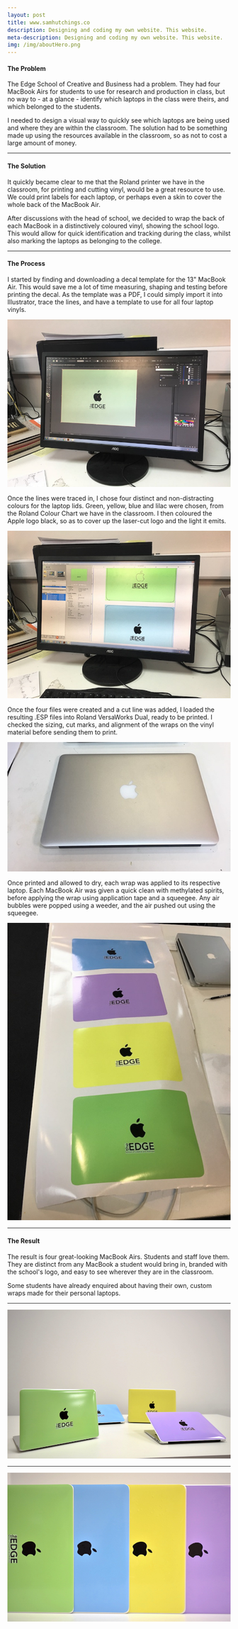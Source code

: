 ```yaml
---
layout: post
title: www.samhutchings.co
description: Designing and coding my own website. This website.
meta-description: Designing and coding my own website. This website.
img: /img/aboutHero.png
---
```



#### The Problem

The Edge School of Creative and Business had a problem. They had four MacBook Airs for students to use for research and production in class, but no way to - at a glance - identify which laptops in the class were theirs, and which belonged to the students.

I needed to design a visual way to quickly see which laptops are being used and where they are within the classroom. The solution had to be something made up using the resources available in the classroom, so as not to cost a large amount of money.

---

#### The Solution

It quickly became clear to me that the Roland printer we have in the classroom, for printing and cutting vinyl, would be a great resource to use. We could print labels for each laptop, or perhaps even a skin to cover the whole back of the MacBook Air.

After discussions with the head of school, we decided to wrap the back of each MacBook in a distinctively coloured vinyl, showing the school logo. This would allow for quick identification and tracking during the class, whilst also marking the laptops as belonging to the college.

---

#### The Process

I started by finding and downloading a decal template for the 13" MacBook Air. This would save me a lot of time measuring, shaping and testing before printing the decal. As the template was a PDF, I could simply import it into Illustrator, trace the lines, and have a template to use for all four laptop vinyls.

<img src="/img/wrapIllustrator.jpg" />

Once the lines were traced in, I chose four distinct and non-distracting colours for the laptop lids. Green, yellow, blue and lilac were chosen, from the Roland Colour Chart we have in the classroom. I then coloured the Apple logo black, so as to cover up the laser-cut logo and the light it emits.

<img src="/img/wrapRoland.jpg" />

Once the four files were created and a cut line was added, I loaded the resulting .ESP files into Roland VersaWorks Dual, ready to be printed. I checked the sizing, cut marks, and alignment of the wraps on the vinyl material before sending them to print.

<img src="/img/wrapMacBookAir.jpg" />

Once printed and allowed to dry, each wrap was applied to its respective laptop. Each MacBook Air was given a quick clean with methylated spirits, before applying the wrap using application tape and a squeegee. Any air bubbles were popped using a weeder, and the air pushed out using the squeegee.

<img src="/img/wrapPrinted.jpg" />

---

#### The Result

The result is four great-looking MacBook Airs. Students and staff love them. They are distinct from any MacBook a student would bring in, branded with the school's logo, and easy to see wherever they are in the classroom.

Some students have already enquired about having their own, custom wraps made for their personal laptops.

---

<img src="/img/wrapResult.jpg" />

---

<img src="/img/wrapResult2.jpg" />
